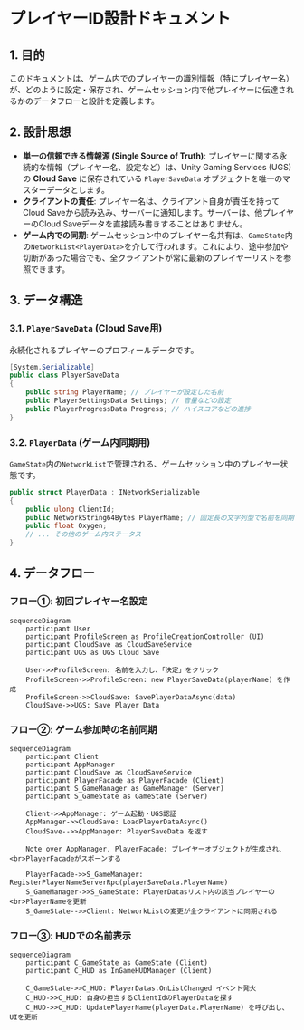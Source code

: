 # **プレイヤーID設計ドキュメント**

## 1. 目的

このドキュメントは、ゲーム内でのプレイヤーの識別情報（特にプレイヤー名）が、どのように設定・保存され、ゲームセッション内で他プレイヤーに伝達されるかのデータフローと設計を定義します。

## 2. 設計思想

*   **単一の信頼できる情報源 (Single Source of Truth)**: プレイヤーに関する永続的な情報（プレイヤー名、設定など）は、Unity Gaming Services (UGS) の **Cloud Save** に保存されている `PlayerSaveData` オブジェクトを唯一のマスターデータとします。
*   **クライアントの責任**: プレイヤー名は、クライアント自身が責任を持ってCloud Saveから読み込み、サーバーに通知します。サーバーは、他プレイヤーのCloud Saveデータを直接読み書きすることはありません。
*   **ゲーム内での同期**: ゲームセッション中のプレイヤー名共有は、`GameState`内の`NetworkList<PlayerData>`を介して行われます。これにより、途中参加や切断があった場合でも、全クライアントが常に最新のプレイヤーリストを参照できます。

## 3. データ構造

### 3.1. `PlayerSaveData` (Cloud Save用)

永続化されるプレイヤーのプロフィールデータです。

```csharp
[System.Serializable]
public class PlayerSaveData
{
    public string PlayerName; // プレイヤーが設定した名前
    public PlayerSettingsData Settings; // 音量などの設定
    public PlayerProgressData Progress; // ハイスコアなどの進捗
}
```

### 3.2. `PlayerData` (ゲーム内同期用)

`GameState`内の`NetworkList`で管理される、ゲームセッション中のプレイヤー状態です。

```csharp
public struct PlayerData : INetworkSerializable
{
    public ulong ClientId;
    public NetworkString64Bytes PlayerName; // 固定長の文字列型で名前を同期
    public float Oxygen;
    // ... その他のゲーム内ステータス
}
```

## 4. データフロー

### フロー①: 初回プレイヤー名設定

```mermaid
sequenceDiagram
    participant User
    participant ProfileScreen as ProfileCreationController (UI)
    participant CloudSave as CloudSaveService
    participant UGS as UGS Cloud Save

    User->>ProfileScreen: 名前を入力し、「決定」をクリック
    ProfileScreen->>ProfileScreen: new PlayerSaveData(playerName) を作成
    ProfileScreen->>CloudSave: SavePlayerDataAsync(data)
    CloudSave->>UGS: Save Player Data
```

### フロー②: ゲーム参加時の名前同期

```mermaid
sequenceDiagram
    participant Client
    participant AppManager
    participant CloudSave as CloudSaveService
    participant PlayerFacade as PlayerFacade (Client)
    participant S_GameManager as GameManager (Server)
    participant S_GameState as GameState (Server)

    Client->>AppManager: ゲーム起動・UGS認証
    AppManager->>CloudSave: LoadPlayerDataAsync()
    CloudSave-->>AppManager: PlayerSaveData を返す

    Note over AppManager, PlayerFacade: プレイヤーオブジェクトが生成され、<br>PlayerFacadeがスポーンする

    PlayerFacade->>S_GameManager: RegisterPlayerNameServerRpc(playerSaveData.PlayerName)
    S_GameManager->>S_GameState: PlayerDatasリスト内の該当プレイヤーの<br>PlayerNameを更新
    S_GameState-->>Client: NetworkListの変更が全クライアントに同期される
```

### フロー③: HUDでの名前表示

```mermaid
sequenceDiagram
    participant C_GameState as GameState (Client)
    participant C_HUD as InGameHUDManager (Client)

    C_GameState->>C_HUD: PlayerDatas.OnListChanged イベント発火
    C_HUD->>C_HUD: 自身の担当するClientIdのPlayerDataを探す
    C_HUD->>C_HUD: UpdatePlayerName(playerData.PlayerName) を呼び出し、UIを更新
```
